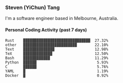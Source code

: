 ### Steven (YiChun) Tang

I'm a software engineer based in Melbourne, Australia.

#### Personal Coding Activity (past 7 days)
```
Rust    ▓▓▓▓▓▓▓▓▓▓▓▓▓▓▓▓▓▓▓▓▓▓▓▓▓▓▓▓▓▓  27.32%
other   ▓▓▓▓▓▓▓▓▓▓▓▓▓▓▓▓▓▓▓▓▓▓▓▓        22.10%
Text    ▓▓▓▓▓▓▓▓▓▓▓▓▓▓                  12.98%
TeX     ▓▓▓▓▓▓▓▓▓▓▓▓▓                   12.50%
Bash    ▓▓▓▓▓▓▓▓▓▓▓▓                    11.29%
Python  ▓▓▓▓▓▓                           5.93%
C       ▓▓▓▓▓▓                           5.76%
YAML    ▓                                1.19%
Docker  ▓                                0.92%
```
